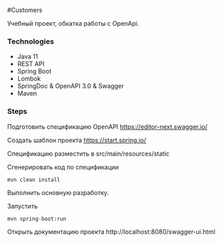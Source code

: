 #Customers

Учебный проект, обкатка работы с OpenApi.

### Technologies
* Java 11
* REST API
* Spring Boot
* Lombok
* SpringDoc & OpenAPI 3.0 & Swagger
* Maven

### Steps
Подготовить спецификацию OpenAPI https://editor-next.swagger.io/

Создать шаблон проекта https://start.spring.io/

Спецификацию разместить в src/main/resources/static

Сгенерировать код по спецификации

```mvn clean install```

Выполнить основную разработку.

Запустить

```mvn spring-boot:run```

Открыть документацию проекта  http://localhost:8080/swagger-ui.html

